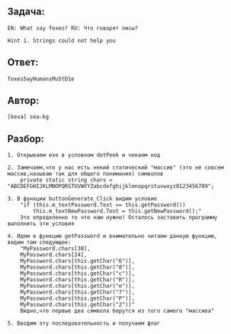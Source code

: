 ## Задача: 

    EN: What say foxes? RU: Что говорят лисы?

    Hint 1. Strings could not help you

## Ответ:
    foxes5ayHumansMu5tD1e

## Автор: 
    [keva] sea-kg

## Разбор:
    1. Открываем exe в условном dotPeek и чекаем код

    2. Замечаем,что у нас есть некий статический "массив" (это не совсем массив,называю так для общего понимания) символов 
        private static string chars = "ABCDEFGHIJKLMNOPQRSTUVWXYZabcdefghijklmnopqrstuvwxyz0123456789";

    3. В функции buttonGenerate_Click видим условие 
        "if (this.m_textPassword.Text == this.getPassword())
            this.m_textNewPassword.Text = this.getNewPassword();"
        Это определенно то что нам нужно! Осталось заставить программу выполнить эти условия 
    
    4. Идем в функцию getPassword и внимательно читаем данную функцию, видим там следующее:
        "MyPassword.chars[38],
        MyPassword.chars[24],
        MyPassword.chars[this.getChar("6")],
        MyPassword.chars[this.getChar("8")],
        MyPassword.chars[this.getChar("c")],
        MyPassword.chars[this.getChar("R")],
        MyPassword.chars[this.getChar("e")],
        MyPassword.chars[this.getChar("7")],
        MyPassword.chars[this.getChar("P")],
        MyPassword.chars[this.getChar("2")]"
        Видно,что первые два символа берутся из того самого "массива" 
    
    5. Вводим эту последовательность и получаем флаг 
